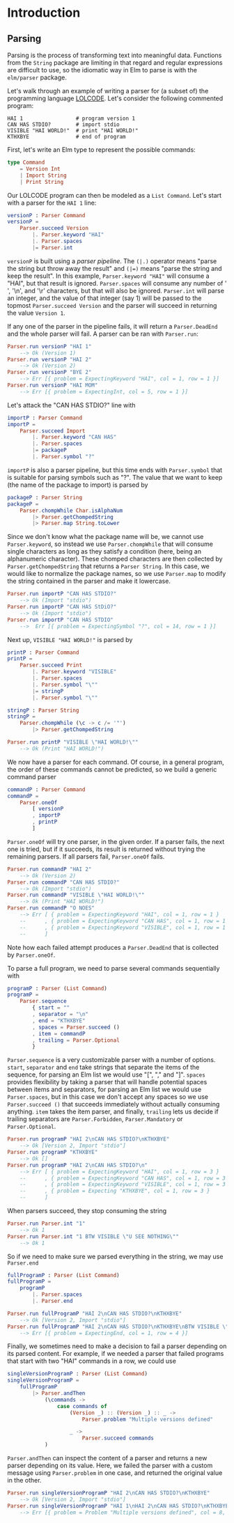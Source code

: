 # Introduction

## Parsing

Parsing is the process of transforming text into meaningful data.
Functions from the `String` package are limiting in that regard and regular expressions are difficult to use, so the idiomatic way in Elm to parse is with the `elm/parser` package.

Let's walk through an example of writing a parser for (a subset of) the programming language [LOLCODE][lolcode].
Let's consider the following commented program:

```
HAI 1                 # program version 1
CAN HAS STDIO?        # import stdio
VISIBLE "HAI WORLD!"  # print "HAI WORLD!"
KTHXBYE               # end of program
```

First, let's write an Elm type to represent the possible commands:

```elm
type Command
    = Version Int
    | Import String
    | Print String
```

Our LOLCODE program can then be modeled as a `List Command`.
Let's start with a parser for the `HAI 1` line:

```elm
versionP : Parser Command
versionP =
    Parser.succeed Version
        |. Parser.keyword "HAI"
        |. Parser.spaces
        |= Parser.int
```

`versionP` is built using a _parser pipeline_.
The `(|.)` operator means "parse the string but throw away the result" and `(|=)` means "parse the string and keep the result".
In this example, `Parser.keyword "HAI"` will consume a "HAI", but that result is ignored. 
`Parser.spaces` will consume any number of  ' ', '\n', and '\r' characters, but that will also be ignored.
`Parser.int` will parse an integer, and the value of that integer (say 1) will be passed to the topmost `Parser.succeed Version` and the parser will succeed in returning the value `Version 1`.

If any one of the parser in the pipeline fails, it will return a `Parser.DeadEnd` and the whole parser will fail.
A parser can be ran with `Parser.run`:

```elm
Parser.run versionP "HAI 1"
    --> Ok (Version 1)
Parser.run versionP "HAI 2"
    --> Ok (Version 2)
Parser.run versionP "BYE 2"
    --> Err [{ problem = ExpectingKeyword "HAI", col = 1, row = 1 }]
Parser.run versionP "HAI MOM"
    --> Err [{ problem = ExpectingInt, col = 5, row = 1 }]
```

Let's attack the "CAN HAS STDIO?" line with

```elm
importP : Parser Command
importP =
    Parser.succeed Import
        |. Parser.keyword "CAN HAS"
        |. Parser.spaces
        |= packageP
        |. Parser.symbol "?"
```

`importP` is also a parser pipeline, but this time ends with `Parser.symbol` that is suitable for parsing symbols such as "?".
The value that we want to keep (the name of the package to import) is parsed by

```elm
packageP : Parser String
packageP =
    Parser.chompWhile Char.isAlphaNum
        |> Parser.getChompedString
        |> Parser.map String.toLower
```

Since we don't know what the package name will be, we cannot use `Parser.keyword`, so instead we use `Parser.chompWhile` that will consume single characters as long as they satisfy a condition (here, being an alphanumeric character).
These chomped characters are then collected by `Parser.getChompedString` that returns a `Parser String`.
In this case, we would like to normalize the package names, so we use `Parser.map` to modify the string contained in the parser and make it lowercase.

```elm
Parser.run importP "CAN HAS STDIO?"
    --> Ok (Import "stdio") 
Parser.run importP "CAN HAS StDiO?"
    --> Ok (Import "stdio") 
Parser.run importP "CAN HAS STDIO"
    -->  Err [{ problem = ExpectingSymbol "?", col = 14, row = 1 }]
```

Next up, `VISIBLE "HAI WORLD!"` is parsed by

```elm
printP : Parser Command
printP =
    Parser.succeed Print
        |. Parser.keyword "VISIBLE"
        |. Parser.spaces
        |. Parser.symbol "\""
        |= stringP
        |. Parser.symbol "\""

stringP : Parser String
stringP =
    Parser.chompWhile (\c -> c /= '"')
        |> Parser.getChompedString

Parser.run printP "VISIBLE \"HAI WORLD!\""
    --> Ok (Print "HAI WORLD!")
```

We now have a parser for each command.
Of course, in a general program, the order of these commands cannot be predicted, so we build a generic command parser

```elm
commandP : Parser Command
commandP =
    Parser.oneOf
        [ versionP
        , importP
        , printP
        ]
```

`Parser.oneOf` will try one parser, in the given order.
If a parser fails, the next one is tried, but if it succeeds, its result is returned without trying the remaining parsers.
If all parsers fail, `Parser.oneOf` fails.

```elm
Parser.run commandP "HAI 2"
    --> Ok (Version 2)
Parser.run commandP "CAN HAS STDIO?"
    --> Ok (Import "stdio") 
Parser.run commandP "VISIBLE \"HAI WORLD!\""
    --> Ok (Print "HAI WORLD!")
Parser.run commandP "O NOES"
    --> Err [ { problem = ExpectingKeyword "HAI", col = 1, row = 1 }
    --      , { problem = ExpectingKeyword "CAN HAS", col = 1, row = 1 }
    --      , { problem = ExpectingKeyword "VISIBLE", col = 1, row = 1 }
    --      ]
```

Note how each failed attempt produces a `Parser.DeadEnd` that is collected by `Parser.oneOf`.

To parse a full program, we need to parse several commands sequentially with

```elm
programP : Parser (List Command)
programP =
    Parser.sequence
        { start = ""
        , separator = "\n"
        , end = "KTHXBYE"
        , spaces = Parser.succeed ()
        , item = commandP
        , trailing = Parser.Optional
        }
```

`Parser.sequence` is a very customizable parser with a number of options.
`start`, `separator` and `end` take strings that separate the items of the sequence, for parsing an Elm list we would use "[", "," and "]".
`spaces` provides flexibility by taking a parser that will handle potential spaces between items and separators, for parsing an Elm list we would use `Parser.spaces`, but in this case we don't accept any spaces so we use `Parser.succeed ()` that succeeds immediately without actually consuming anything.
`item` takes the item parser, and finally, `trailing` lets us decide if trailing separators are `Parser.Forbidden`, `Parser.Mandatory` or `Parser.Optional`.

```elm
Parser.run programP "HAI 2\nCAN HAS STDIO?\nKTHXBYE"
    --> Ok [Version 2, Import "stdio"]
Parser.run programP "KTHXBYE"
    --> Ok []
Parser.run programP "HAI 2\nCAN HAS STDIO?\n"
    --> Err [ { problem = ExpectingKeyword "HAI", col = 1, row = 3 }
    --      , { problem = ExpectingKeyword "CAN HAS", col = 1, row = 3 }
    --      , { problem = ExpectingKeyword "VISIBLE", col = 1, row = 3 }
    --      , { problem = Expecting "KTHXBYE", col = 1, row = 3 }
    --      ]
```

When parsers succeed, they stop consuming the string

```elm
Parser.run Parser.int "1"
    --> Ok 1
Parser.run Parser.int "1 BTW VISIBLE \"U SEE NOTHING\""
    --> Ok 1
```

So if we need to make sure we parsed everything in the string, we may use `Parser.end`

```elm
fullProgramP : Parser (List Command)
fullProgramP =
    programP
        |. Parser.spaces
        |. Parser.end

Parser.run fullProgramP "HAI 2\nCAN HAS STDIO?\nKTHXBYE"
    --> Ok [Version 2, Import "stdio"]
Parser.run fullProgramP "HAI 2\nCAN HAS STDIO?\nKTHXBYE\nBTW VISIBLE \"U SEE NOTHING\""
    --> Err [{ problem = ExpectingEnd, col = 1, row = 4 }]    
```

Finally, we sometimes need to make a decision to fail a parser depending on its parsed content.
For example, if we needed a  parser that failed programs that start with two "HAI" commands in a row, we could use

```elm
singleVersionProgramP : Parser (List Command)
singleVersionProgramP =
    fullProgramP
        |> Parser.andThen
            (\commands ->
                case commands of
                    (Version _) :: (Version _) :: _ ->
                        Parser.problem "Multiple versions defined"

                    _ ->
                        Parser.succeed commands
            )
```

`Parser.andThen` can inspect the content of a parser and returns a new parser depending on its value.
Here, we failed the parser with a custom message using `Parser.problem` in one case, and returned the original value in the other.

```elm
Parser.run singleVersionProgramP "HAI 2\nCAN HAS STDIO?\nKTHXBYE"
    --> Ok [Version 2, Import "stdio"]
Parser.run singleVersionProgramP "HAI 1\nHAI 2\nCAN HAS STDIO?\nKTHXBYE"
    --> Err [{ problem = Problem "Multiple versions defined", col = 8, row = 4 }]
```

[lolcode]: https://en.wikipedia.org/wiki/LOLCODE
